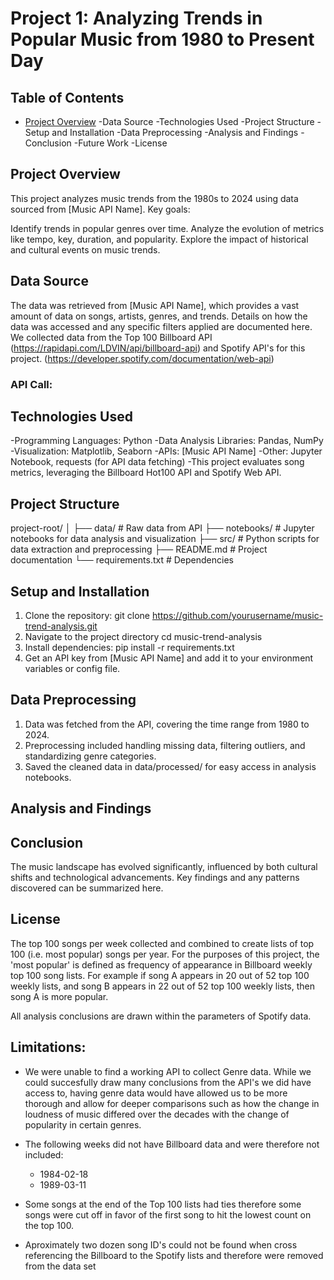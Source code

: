 # Project 1: Analyzing Trends in Popular Music from 1980 to Present Day

## Table of Contents
- [Project Overview](#Project-Overview)
-Data Source
-Technologies Used
-Project Structure
-Setup and Installation
-Data Preprocessing
-Analysis and Findings
-Conclusion
-Future Work
-License

## Project Overview
This project analyzes music trends from the 1980s to 2024 using data sourced from [Music API Name]. Key goals:

Identify trends in popular genres over time.
Analyze the evolution of metrics like tempo, key, duration, and popularity.
Explore the impact of historical and cultural events on music trends.

## Data Source
The data was retrieved from [Music API Name], which provides a vast amount of data on songs, artists, genres, and trends. Details on how the data was accessed and any specific filters applied are documented here.
We collected data from the Top 100 Billboard API (https://rapidapi.com/LDVIN/api/billboard-api) and Spotify API's for this project. (https://developer.spotify.com/documentation/web-api) 

### API Call:

## Technologies Used
-Programming Languages: Python
-Data Analysis Libraries: Pandas, NumPy
-Visualization: Matplotlib, Seaborn
-APIs: [Music API Name]
-Other: Jupyter Notebook, requests (for API data fetching)
-This project evaluates song metrics, leveraging the Billboard Hot100 API and Spotify Web API. 

## Project Structure
project-root/
│
├── data/                # Raw data from API
├── notebooks/           # Jupyter notebooks for data analysis and visualization
├── src/                 # Python scripts for data extraction and preprocessing
├── README.md            # Project documentation
└── requirements.txt     # Dependencies

## Setup and Installation
1. Clone the repository:
git clone https://github.com/yourusername/music-trend-analysis.git
2. Navigate to the project directory
cd music-trend-analysis
3. Install dependencies:
pip install -r requirements.txt
4. Get an API key from [Music API Name] and add it to your environment variables or config file.

## Data Preprocessing
1. Data was fetched from the API, covering the time range from 1980 to 2024.
2. Preprocessing included handling missing data, filtering outliers, and standardizing genre categories.
3. Saved the cleaned data in data/processed/ for easy access in analysis notebooks.

## Analysis and Findings

## Conclusion
The music landscape has evolved significantly, influenced by both cultural shifts and technological advancements. Key findings and any patterns discovered can be summarized here.
## License

The top 100 songs per week collected and combined to create lists of top 100 (i.e. most popular) songs per year. For the purposes of this project, the 'most popular' is defined as frequency of appearance in Billboard weekly top 100 song lists. For example if song A appears in 20 out of 52 top 100 weekly lists, and song B appears in 22 out of 52 top 100 weekly lists, then song A is more popular.






All analysis conclusions are drawn within the parameters of Spotify data. 



## Limitations:
- We were unable to find a working API to collect Genre data. While we could succesfully draw many conclusions from the API's we did have access to, having genre data would have allowed us to be more thorough and allow for deeper comparisons such as how the change in loudness of music differed over the decades with the change of popularity in certain genres.

- The following weeks did not have Billboard data and were therefore not included:
    - 1984-02-18
    - 1989-03-11
 
- Some songs at the end of the Top 100 lists had ties therefore some songs were cut off in favor of the first song to hit the lowest count on the top 100.
- Aproximately two dozen song ID's could not be found when cross referencing the Billboard to the Spotify lists and therefore were removed from the data set
